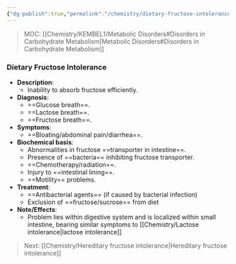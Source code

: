 ```yaml
---
{"dg-publish":true,"permalink":"/chemistry/dietary-fructose-intolerance/","tags":["Chemistry/Biochemistry","Metabolic_Disorders/Carbohydrate_metabolism","Disease"]}
---
```


> MOC: [[Chemistry/KEMBEL1/Metabolic Disorders#Disorders in Carbohydrate Metabolism\|Metabolic Disorders#Disorders in Carbohydrate Metabolism]]

### Dietary Fructose Intolerance
- **Description**: 
	- Inability to absorb fructose efficiently.
- **Diagnosis**: 
	- ==Glucose breath==.
	- ==Lactose breath==.
	- ==Fructose breath==.
- **Symptoms**: 
	- ==Bloating/abdominal pain/diarrhea==.
- **Biochemical basis**: 
	- Abnormalities in fructose ==transporter in intestine==.
	- Presence of ==bacteria== inhibiting fructose transporter.
	- ==Chemotherapy/radiation==.
	- Injury to ==intestinal lining==.
	- ==Motility== problems.
- **Treatment**:
	- ==Antibacterial agents== (if caused by bacterial infection)
	- Exclusion of ==fructose/sucrose== from diet
- **Note/Effects**:
	- Problem lies within digestive system and is localized within small intestine, bearing similar symptoms to [[Chemistry/Lactose intolerance\|lactose intolerance]]
<!--ID: 1730318525835-->


> Next: [[Chemistry/Hereditary fructose intolerance\|Hereditary fructose intolerance]]